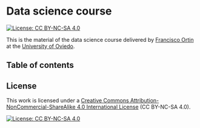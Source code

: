 # Data science course

[![License: CC BY-NC-SA 4.0](https://img.shields.io/badge/License-CC%20BY--NC--SA%204.0-lightgrey.svg)](https://creativecommons.org/licenses/by-nc-sa/4.0/)

This is the material of the data science course delivered by [Francisco Ortin](https://www.reflection.uniovi.es/ortin/) 
at the [University of Oviedo](https://www.uniovi.es).

## Table of contents
 
## License

This work is licensed under a [Creative Commons Attribution-NonCommercial-ShareAlike 4.0 International License](LICENSE) (CC BY-NC-SA 4.0).

[![License: CC BY-NC-SA 4.0](https://mirrors.creativecommons.org/presskit/buttons/88x31/svg/by-nc-sa.svg)](LICENSE)
